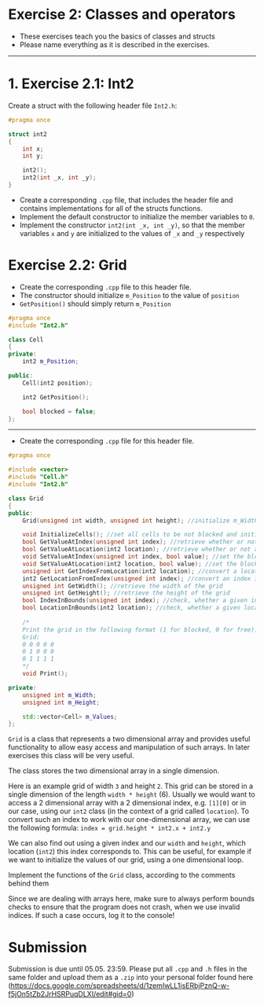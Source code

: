 # Exercise 2: Classes and operators

- These exercises teach you the basics of classes and structs
- Please name everything as it is described in the exercises.

---

# 1. Exercise 2.1: Int2

Create a struct with the following header file `Int2.h`:

```cpp
#pragma once

struct int2
{
	int x;
	int y;

	int2();
	int2(int _x, int _y);
}
```

- Create a corresponding `.cpp` file, that includes the header file and contains implementations for all of the structs functions.
- Implement the default constructor to initialize the member variables to `0`.
- Implement the constructor `int2(int _x, int _y)`, so that the member variables `x` and `y` are initialized to the values of `_x` and `_y` respectively

# Exercise 2.2: Grid


- Create the corresponding `.cpp` file to this header file. 
- The constructor should initialize `m_Position` to the value of `position`
- `GetPosition()` should simply return `m_Position`

```cpp
#pragma once
#include "Int2.h"

class Cell
{
private:
	int2 m_Position;

public:
	Cell(int2 position);

	int2 GetPosition();

	bool blocked = false;
};
```

---

- Create the corresponding `.cpp` file for this header file.

```cpp
#pragma once

#include <vector>
#include "Cell.h"
#include "Int2.h"

class Grid
{
public:
	Grid(unsigned int width, unsigned int height); //initialize m_Width and m_Height and call InitializeCells()

	void InitializeCells(); //set all cells to be not blocked and initialize their positions
	bool GetValueAtIndex(unsigned int index); //retrieve whether or not a cell at a given index is blocked
	bool GetValueAtLocation(int2 location); //retrieve whether or not a cell at a given location is blocked
	void SetValueAtIndex(unsigned int index, bool value); //set the blocked value of a cell at a given index
	void SetValueAtLocation(int2 location, bool value); //set the blocked value of a given location
	unsigned int GetIndexFromLocation(int2 location); //convert a location to an index
	int2 GetLocationFromIndex(unsigned int index); //convert an index into a location
	unsigned int GetWidth(); //retrieve the width of the grid
	unsigned int GetHeight(); //retrieve the height of the grid
	bool IndexInBounds(unsigned int index); //check, whether a given index is in the bounds of the grid
	bool LocationInBounds(int2 location); //check, whether a given location is in the bounds of the grid
	
	/*
	Print the grid in the following format (1 for blocked, 0 for free):
	Grid:
	0 0 0 0 0
	0 1 0 0 0
	0 1 1 1 1
	*/
	void Print(); 

private:
	unsigned int m_Width;
	unsigned int m_Height;

	std::vector<Cell> m_Values;
};
```

`Grid` is a class that represents a two dimensional array and provides useful functionality to allow easy access and manipulation of such arrays. In later exercises this class will be very useful.

The class stores the two dimensional array in a single dimension.

Here is an example grid of width `3` and height `2`. This grid can be stored in a single dimension of the length `width * height` (6). 
Usually we would want to access a 2 dimensional array with a 2 dimensional index, e.g. `[1][0]` or in our case, using our `int2` class (in the context of a grid called `location`). To convert such an index to work with our one-dimensional array, 
we can use the following formula:
`index = grid.height * int2.x + int2.y`

We can also find out using a given index and our `width` and `height`, which location (`int2`) this index corresponds to.
This can be useful, for example if we want to initialize the values of our grid, using a one dimensional loop.

Implement the functions of the `Grid` class, according to the comments behind them

Since we are dealing with arrays here, make sure to always perform bounds checks to ensure that the program does not crash, when we use invalid indices. If such a case occurs, log it to the console!

# Submission

Submission is due until 05.05. 23:59. Please put all `.cpp` and `.h` files in the same folder and upload them as a `.zip` into your personal folder found here (https://docs.google.com/spreadsheets/d/1zemIwLL1jsERbjPznQ-w-f5jOn5tZb2JrHSRPuqDLXI/edit#gid=0)
